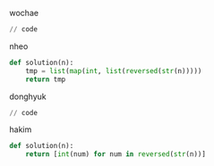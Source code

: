 
wochae
```py
// code
```
nheo
```py
def solution(n):
    tmp = list(map(int, list(reversed(str(n)))))
    return tmp
```
donghyuk
```py
// code
```
hakim
```py
def solution(n):
    return [int(num) for num in reversed(str(n))]
```
